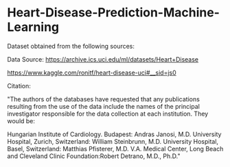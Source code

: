 # Heart-Disease-Prediction-Machine-Learning

Dataset obtained from the following sources: 

Data Source:
https://archive.ics.uci.edu/ml/datasets/Heart+Disease

https://www.kaggle.com/ronitf/heart-disease-uci#__sid=js0

Citation:

"The authors of the databases have requested that any publications resulting from the use of the data include the names of the principal investigator responsible for the data collection at each institution. They would be:

Hungarian Institute of Cardiology. Budapest: Andras Janosi, M.D.
University Hospital, Zurich, Switzerland: William Steinbrunn, M.D.
University Hospital, Basel, Switzerland: Matthias Pfisterer, M.D.
V.A. Medical Center, Long Beach and Cleveland Clinic Foundation:Robert Detrano, M.D., Ph.D."


